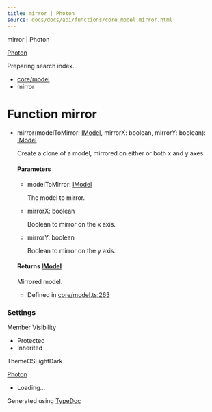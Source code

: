 ```yaml
---
title: mirror | Photon
source: docs/docs/api/functions/core_model.mirror.html
---
```


mirror | Photon

[Photon](../index.md)




Preparing search index...

* [core/model](../modules/core_model.md)
* mirror

# Function mirror

* mirror(modelToMirror: [IModel](../interfaces/core_schema.IModel.md), mirrorX: boolean, mirrorY: boolean): [IModel](../interfaces/core_schema.IModel.md)

  Create a clone of a model, mirrored on either or both x and y axes.

  #### Parameters

  + modelToMirror: [IModel](../interfaces/core_schema.IModel.md)

    The model to mirror.
  + mirrorX: boolean

    Boolean to mirror on the x axis.
  + mirrorY: boolean

    Boolean to mirror on the y axis.

  #### Returns [IModel](../interfaces/core_schema.IModel.md)

  Mirrored model.

  + Defined in [core/model.ts:263](https://github.com/mwhite454/photon/blob/main/packages/photon/src/core/model.ts#L263)

### Settings

Member Visibility

* Protected
* Inherited

ThemeOSLightDark

[Photon](../index.md)

* Loading...

Generated using [TypeDoc](https://typedoc.org/)
